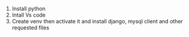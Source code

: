 1) Install python
2) Intall Vs code
3) Create venv then activate it and install django, mysql client and other requested files
